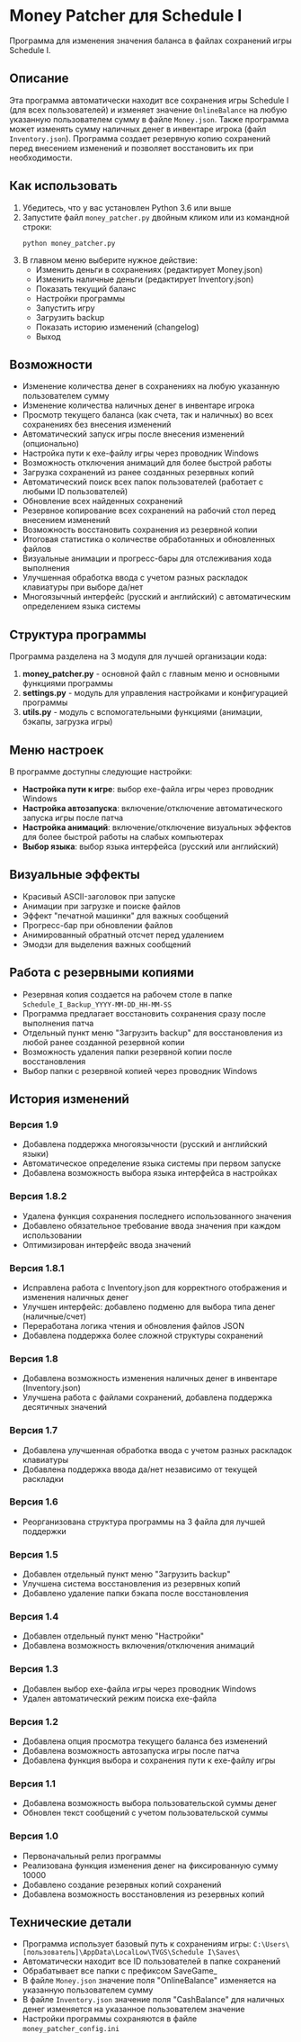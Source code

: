 # Money Patcher для Schedule I

Программа для изменения значения баланса в файлах сохранений игры Schedule I.

## Описание

Эта программа автоматически находит все сохранения игры Schedule I (для всех пользователей) и изменяет значение `OnlineBalance` на любую указанную пользователем сумму в файле `Money.json`. Также программа может изменять сумму наличных денег в инвентаре игрока (файл `Inventory.json`). Программа создает резервную копию сохранений перед внесением изменений и позволяет восстановить их при необходимости.

## Как использовать

1. Убедитесь, что у вас установлен Python 3.6 или выше
2. Запустите файл `money_patcher.py` двойным кликом или из командной строки:
   ```
   python money_patcher.py
   ```
3. В главном меню выберите нужное действие:
   - Изменить деньги в сохранениях (редактирует Money.json)
   - Изменить наличные деньги (редактирует Inventory.json)
   - Показать текущий баланс
   - Настройки программы
   - Запустить игру
   - Загрузить backup
   - Показать историю изменений (changelog)
   - Выход

## Возможности

- Изменение количества денег в сохранениях на любую указанную пользователем сумму
- Изменение количества наличных денег в инвентаре игрока
- Просмотр текущего баланса (как счета, так и наличных) во всех сохранениях без внесения изменений
- Автоматический запуск игры после внесения изменений (опционально)
- Настройка пути к exe-файлу игры через проводник Windows
- Возможность отключения анимаций для более быстрой работы
- Загрузка сохранений из ранее созданных резервных копий
- Автоматический поиск всех папок пользователей (работает с любыми ID пользователей)
- Обновление всех найденных сохранений
- Резервное копирование всех сохранений на рабочий стол перед внесением изменений
- Возможность восстановить сохранения из резервной копии
- Итоговая статистика о количестве обработанных и обновленных файлов
- Визуальные анимации и прогресс-бары для отслеживания хода выполнения
- Улучшенная обработка ввода с учетом разных раскладок клавиатуры при выборе да/нет
- Многоязычный интерфейс (русский и английский) с автоматическим определением языка системы

## Структура программы

Программа разделена на 3 модуля для лучшей организации кода:

1. **money_patcher.py** - основной файл с главным меню и основными функциями программы
2. **settings.py** - модуль для управления настройками и конфигурацией программы
3. **utils.py** - модуль с вспомогательными функциями (анимации, бэкапы, загрузка игры)

## Меню настроек

В программе доступны следующие настройки:

- **Настройка пути к игре**: выбор exe-файла игры через проводник Windows
- **Настройка автозапуска**: включение/отключение автоматического запуска игры после патча
- **Настройка анимаций**: включение/отключение визуальных эффектов для более быстрой работы на слабых компьютерах
- **Выбор языка**: выбор языка интерфейса (русский или английский)

## Визуальные эффекты

- Красивый ASCII-заголовок при запуске
- Анимации при загрузке и поиске файлов
- Эффект "печатной машинки" для важных сообщений
- Прогресс-бар при обновлении файлов
- Анимированный обратный отсчет перед удалением
- Эмодзи для выделения важных сообщений

## Работа с резервными копиями

- Резервная копия создается на рабочем столе в папке `Schedule_I_Backup_YYYY-MM-DD_HH-MM-SS`
- Программа предлагает восстановить сохранения сразу после выполнения патча
- Отдельный пункт меню "Загрузить backup" для восстановления из любой ранее созданной резервной копии
- Возможность удаления папки резервной копии после восстановления
- Выбор папки с резервной копией через проводник Windows

## История изменений

### Версия 1.9
- Добавлена поддержка многоязычности (русский и английский языки)
- Автоматическое определение языка системы при первом запуске
- Добавлена возможность выбора языка интерфейса в настройках

### Версия 1.8.2
- Удалена функция сохранения последнего использованного значения
- Добавлено обязательное требование ввода значения при каждом использовании
- Оптимизирован интерфейс ввода значений

### Версия 1.8.1
- Исправлена работа с Inventory.json для корректного отображения и изменения наличных денег
- Улучшен интерфейс: добавлено подменю для выбора типа денег (наличные/счет)
- Переработана логика чтения и обновления файлов JSON
- Добавлена поддержка более сложной структуры сохранений

### Версия 1.8
- Добавлена возможность изменения наличных денег в инвентаре (Inventory.json)
- Улучшена работа с файлами сохранений, добавлена поддержка десятичных значений

### Версия 1.7
- Добавлена улучшенная обработка ввода с учетом разных раскладок клавиатуры
- Добавлена поддержка ввода да/нет независимо от текущей раскладки

### Версия 1.6
- Реорганизована структура программы на 3 файла для лучшей поддержки

### Версия 1.5
- Добавлен отдельный пункт меню "Загрузить backup"
- Улучшена система восстановления из резервных копий
- Добавлено удаление папки бэкапа после восстановления

### Версия 1.4
- Добавлен отдельный пункт меню "Настройки"
- Добавлена возможность включения/отключения анимаций

### Версия 1.3
- Добавлен выбор exe-файла игры через проводник Windows
- Удален автоматический режим поиска exe-файла

### Версия 1.2
- Добавлена опция просмотра текущего баланса без изменений
- Добавлена возможность автозапуска игры после патча
- Добавлена функция выбора и сохранения пути к exe-файлу игры

### Версия 1.1
- Добавлена возможность выбора пользовательской суммы денег
- Обновлен текст сообщений с учетом пользовательской суммы

### Версия 1.0
- Первоначальный релиз программы
- Реализована функция изменения денег на фиксированную сумму 10000
- Добавлено создание резервных копий сохранений
- Добавлена возможность восстановления из резервных копий

## Технические детали

- Программа использует базовый путь к сохранениям игры: `C:\Users\[пользователь]\AppData\LocalLow\TVGS\Schedule I\Saves\`
- Автоматически находит все ID пользователей в папке сохранений
- Обрабатывает все папки с префиксом SaveGame_
- В файле `Money.json` значение поля "OnlineBalance" изменяется на указанную пользователем сумму
- В файле `Inventory.json` значение поля "CashBalance" для наличных денег изменяется на указанное пользователем значение
- Настройки программы сохраняются в файле `money_patcher_config.ini` 